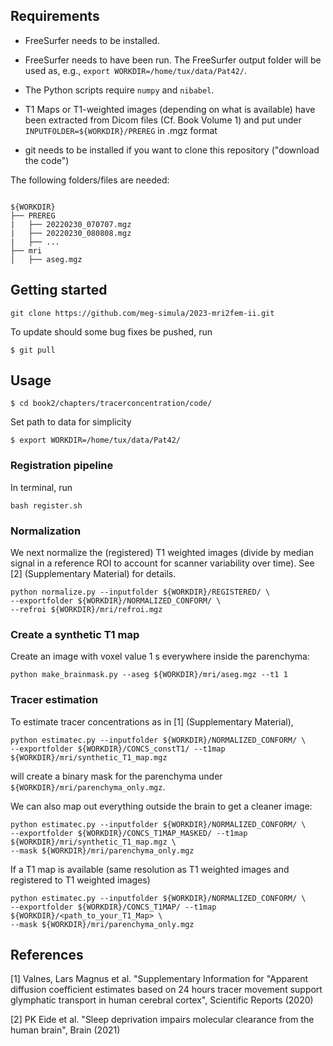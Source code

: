 ## Requirements

- FreeSurfer needs to be installed.

- FreeSurfer needs to have been run. The FreeSurfer output folder will be used as, e.g., `export WORKDIR=/home/tux/data/Pat42/`.

- The Python scripts require `numpy` and `nibabel`.

- T1 Maps or T1-weighted images (depending on what is available) have been extracted from Dicom files (Cf. Book Volume 1) and put under `INPUTFOLDER=${WORKDIR}/PREREG` in .mgz format

- git needs to be installed if you want to clone this repository ("download the code")




The following folders/files are needed:
```

${WORKDIR}
├── PREREG
|   ├── 20220230_070707.mgz
|   ├── 20220230_080808.mgz
|   ├── ...
├── mri
│   ├── aseg.mgz
```

## Getting started

```
git clone https://github.com/meg-simula/2023-mri2fem-ii.git
```

To update should some bug fixes be pushed, run
```
$ git pull 
```


## Usage

```
$ cd book2/chapters/tracerconcentration/code/
```

Set path to data for simplicity
```
$ export WORKDIR=/home/tux/data/Pat42/
```

### Registration pipeline

In terminal, run

```
bash register.sh
```



### Normalization

We next normalize the (registered) T1 weighted images (divide by median signal in a reference ROI to account for scanner variability over time).
See [2] (Supplementary Material) for details.

```
python normalize.py --inputfolder ${WORKDIR}/REGISTERED/ \
--exportfolder ${WORKDIR}/NORMALIZED_CONFORM/ \
--refroi ${WORKDIR}/mri/refroi.mgz
```

### Create a synthetic T1 map

Create an image with voxel value 1 s everywhere inside the parenchyma:

```
python make_brainmask.py --aseg ${WORKDIR}/mri/aseg.mgz --t1 1
```


### Tracer estimation

To estimate tracer concentrations as in [1] (Supplementary Material),

```
python estimatec.py --inputfolder ${WORKDIR}/NORMALIZED_CONFORM/ \
--exportfolder ${WORKDIR}/CONCS_constT1/ --t1map ${WORKDIR}/mri/synthetic_T1_map.mgz
```
will create a binary mask for the parenchyma under  `${WORKDIR}/mri/parenchyma_only.mgz`.


We can also map out everything outside the brain to get a cleaner image:
```
python estimatec.py --inputfolder ${WORKDIR}/NORMALIZED_CONFORM/ \
--exportfolder ${WORKDIR}/CONCS_T1MAP_MASKED/ --t1map ${WORKDIR}/mri/synthetic_T1_map.mgz \
--mask ${WORKDIR}/mri/parenchyma_only.mgz
```



If a T1 map is available (same resolution as T1 weighted images and registered to T1 weighted images)
```
python estimatec.py --inputfolder ${WORKDIR}/NORMALIZED_CONFORM/ \
--exportfolder ${WORKDIR}/CONCS_T1MAP/ --t1map ${WORKDIR}/<path_to_your_T1_Map> \
--mask ${WORKDIR}/mri/parenchyma_only.mgz
```

## References

[1] Valnes, Lars Magnus et al. "Supplementary Information for "Apparent diffusion coefficient estimates based on 24 hours tracer movement support glymphatic transport in human cerebral cortex", Scientific Reports (2020)

[2] PK Eide et al. "Sleep deprivation impairs molecular clearance from the human brain", Brain (2021)
